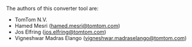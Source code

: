 The authors of this converter tool are: 
- TomTom N.V.
- Hamed Mesri (hamed.mesri@tomtom.com)
- Jos Elfring (jos.elfring@tomtom.com)
- Vigneshwar Madras Elango (vigneshwar.madraselango@tomtom.com)
